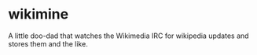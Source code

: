 wikimine
========

A little doo-dad that watches the Wikimedia IRC for wikipedia updates and stores them and the like.
